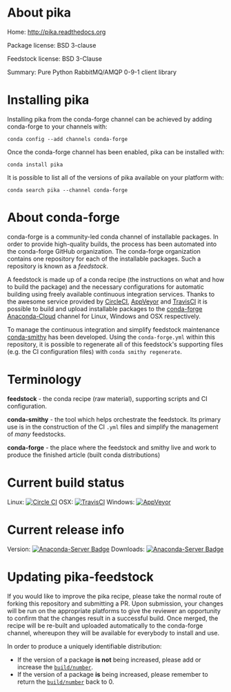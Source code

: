 About pika
==========

Home: http://pika.readthedocs.org

Package license: BSD 3-clause

Feedstock license: BSD 3-Clause

Summary: Pure Python RabbitMQ/AMQP 0-9-1 client library



Installing pika
===============

Installing pika from the conda-forge channel can be achieved by adding conda-forge to your channels with:

```
conda config --add channels conda-forge
```

Once the conda-forge channel has been enabled, pika can be installed with:

```
conda install pika
```

It is possible to list all of the versions of pika available on your platform with:

```
conda search pika --channel conda-forge
```


About conda-forge
=================

conda-forge is a community-led conda channel of installable packages.
In order to provide high-quality builds, the process has been automated into the
conda-forge GitHub organization. The conda-forge organization contains one repository 
for each of the installable packages. Such a repository is known as a *feedstock*.

A feedstock is made up of a conda recipe (the instructions on what and how to build
the package) and the necessary configurations for automatic building using freely
available continuous integration services. Thanks to the awesome service provided by
[CircleCI](https://circleci.com/), [AppVeyor](http://www.appveyor.com/)
and [TravisCI](https://travis-ci.org/) it is possible to build and upload installable
packages to the [conda-forge](https://anaconda.org/conda-forge)
[Anaconda-Cloud](http://docs.anaconda.org/) channel for Linux, Windows and OSX respectively.

To manage the continuous integration and simplify feedstock maintenance
[conda-smithy](http://github.com/conda-forge/conda-smithy) has been developed.
Using the ``conda-forge.yml`` within this repository, it is possible to regenerate all of
this feedstock's supporting files (e.g. the CI configuration files) with ``conda smithy regenerate``.


Terminology
===========

**feedstock** - the conda recipe (raw material), supporting scripts and CI configuration.

**conda-smithy** - the tool which helps orchestrate the feedstock.
                   Its primary use is in the construction of the CI ``.yml`` files
                   and simplify the management of *many* feedstocks.

**conda-forge** - the place where the feedstock and smithy live and work to
                  produce the finished article (built conda distributions)

Current build status
====================

Linux: [![Circle CI](https://circleci.com/gh/conda-forge/pika-feedstock.svg?style=svg)](https://circleci.com/gh/conda-forge/pika-feedstock)
OSX: [![TravisCI](https://travis-ci.org/conda-forge/pika-feedstock.svg?branch=master)](https://travis-ci.org/conda-forge/pika-feedstock) 
Windows: [![AppVeyor](https://ci.appveyor.com/api/projects/status/github/conda-forge/pika-feedstock?svg=True)](https://ci.appveyor.com/project/conda-forge/pika-feedstock/branch/master)

Current release info
====================
Version: [![Anaconda-Server Badge](https://anaconda.org/conda-forge/pika/badges/version.svg)](https://anaconda.org/conda-forge/pika)
Downloads: [![Anaconda-Server Badge](https://anaconda.org/conda-forge/pika/badges/downloads.svg)](https://anaconda.org/conda-forge/pika)


Updating pika-feedstock
=======================

If you would like to improve the pika recipe, please take the normal
route of forking this repository and submitting a PR. Upon submission, your changes will
be run on the appropriate platforms to give the reviewer an opportunity to confirm that the
changes result in a successful build. Once merged, the recipe will be re-built and uploaded
automatically to the conda-forge channel, whereupon they will be available for everybody to
install and use.

In order to produce a uniquely identifiable distribution:
 * If the version of a package **is not** being increased, please add or increase
   the [``build/number``](http://conda.pydata.org/docs/building/meta-yaml.html#build-number-and-string). 
 * If the version of a package **is** being increased, please remember to return
   the [``build/number``](http://conda.pydata.org/docs/building/meta-yaml.html#build-number-and-string)
   back to 0.
